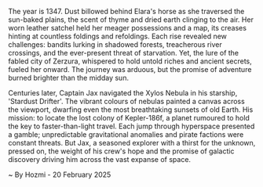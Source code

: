 
The year is 1347.  Dust billowed behind Elara's horse as she traversed the sun-baked plains, the scent of thyme and dried earth clinging to the air.  Her worn leather satchel held her meager possessions and a map, its creases hinting at countless foldings and refoldings.  Each rise revealed new challenges: bandits lurking in shadowed forests, treacherous river crossings, and the ever-present threat of starvation.  Yet, the lure of the fabled city of Zerzura, whispered to hold untold riches and ancient secrets, fueled her onward. The journey was arduous, but the promise of adventure burned brighter than the midday sun.

Centuries later, Captain Jax navigated the Xylos Nebula in his starship, 'Stardust Drifter'.  The vibrant colours of nebulas painted a canvas across the viewport, dwarfing even the most breathtaking sunsets of old Earth.  His mission: to locate the lost colony of Kepler-186f, a planet rumoured to hold the key to faster-than-light travel.  Each jump through hyperspace presented a gamble; unpredictable gravitational anomalies and pirate factions were constant threats.  But Jax, a seasoned explorer with a thirst for the unknown, pressed on, the weight of his crew's hope and the promise of galactic discovery driving him across the vast expanse of space.

~ By Hozmi - 20 February 2025
